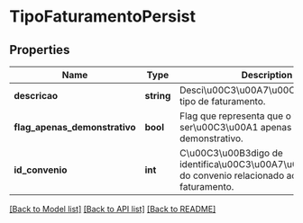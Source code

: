 # TipoFaturamentoPersist

## Properties
Name | Type | Description | Notes
------------ | ------------- | ------------- | -------------
**descricao** | **string** | Desci\u00C3\u00A7\u00C3\u00A3o do tipo de faturamento. | 
**flag_apenas_demonstrativo** | **bool** | Flag que representa que o faturamento ser\u00C3\u00A1 apenas demonstrativo. | 
**id_convenio** | **int** | C\u00C3\u00B3digo de identifica\u00C3\u00A7\u00C3\u00A3o do convenio relacionado ao tipo de faturamento. | [optional] 

[[Back to Model list]](../README.md#documentation-for-models) [[Back to API list]](../README.md#documentation-for-api-endpoints) [[Back to README]](../README.md)



